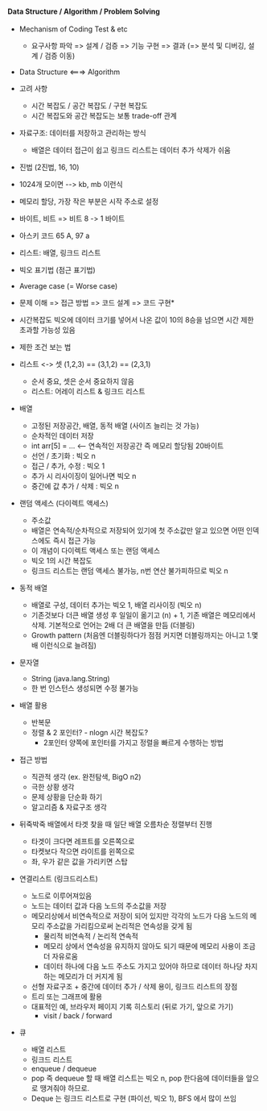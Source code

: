 #### Data Structure / Algorithm / Problem Solving

- Mechanism of Coding Test & etc
    - 요구사항 파악 => 설계 / 검증 => 기능 구현 => 결과 (=> 분석 및 디버깅, 설계 / 검증 이동)

- Data Structure <===> Algorithm
- 고려 사항
    - 시간 복잡도 / 공간 복잡도 / 구현 복잡도
    - 시간 복잡도와 공간 복잡도는 보통 trade-off 관계
- 자료구조: 데이터를 저장하고 관리하는 방식
    - 배열은 데이터 접근이 쉽고 링크드 리스트는 데이터 추가 삭제가 쉬움
- 진법 (2진법, 16, 10)
- 1024개 모이면 --> kb, mb 이런식
- 메모리 할당, 가장 작은 부분은 시작 주소로 설정
- 바이트, 비트 => 비트 8 -> 1 바이트
- 아스키 코드 65 A, 97 a
- 리스트: 배열, 링크드 리스트
- 빅오 표기법 (점근 표기법)
- Average case (= Worse case)
- 문제 이해 => 접근 방법 => 코드 설계 => 코드 구현*
- 시간복잡도 빅오에 데이터 크기를 넣어서 나온 값이 10의 8승을 넘으면 시간 제한 초과할 가능성 있음
- 제한 조건 보는 법
- 리스트 <-> 셋 (1,2,3) == (3,1,2) == (2,3,1)
    - 순서 중요, 셋은 순서 중요하지 않음
    - 리스트: 어레이 리스트 & 링크드 리스트
- 배열
    - 고정된 저장공간, 배열, 동적 배열 (사이즈 늘리는 것 가능)
    - 순차적인 데이터 저장
    - int arr[5] = ... <-- 연속적인 저장공간 즉 메모리 할당됨 20바이트
    - 선언 / 초기화 : 빅오 n
    - 접근 / 추가, 수정 : 빅오 1
    - 추가 시 리사이징이 일어나면 빅오 n
    - 중간에 값 추가 / 삭제 : 빅오 n
- 랜덤 액세스 (다이렉트 액세스)
    - 주소값
    - 배열은 연속적/순차적으로 저장되어 있기에 첫 주소값만 알고 있으면 어떤 인덱스에도 즉시 접근 가능
    - 이 개념이 다이렉트 액세스 또는 랜덤 액세스
    - 빅오 1의 시간 복잡도
    - 링크드 리스트는 랜덤 액세스 불가능, n번 연산 불가피하므로 빅오 n
- 동적 배열
    - 배열로 구성, 데이터 추가는 빅오 1, 배열 리사이징 (빅오 n)
    - 기존것보다 더큰 배열 생성 후 일일이 옮기고 (n) + 1, 기존 배열은 메모리에서 삭제. 기본적으로 언어는 2배 더 큰 배열을 만듬 (더블링)
    - Growth pattern (처음엔 더블링하다가 점점 커지면 더블링까지는 아니고 1.몇배 이런식으로 늘려짐)
- 문자열
    - String (java.lang.String)
    - 한 번 인스턴스 생성되면 수정 불가능
- 배열 활용
    - 반복문
    - 정렬 & 2 포인터? - nlogn 시간 복잡도?
        - 2포인터 양쪽에 포인터를 가지고 정렬을 빠르게 수행하는 방법
- 접근 방법
    - 직관적 생각 (ex. 완전탐색, BigO n2)
    - 극한 상황 생각
    - 문제 상황을 단순화 하기
    - 알고리즘 & 자료구조 생각
- 뒤죽박죽 배열에서 타겟 찾을 때 일단 배열 오름차순 정렬부터 진행
    - 타겟이 크다면 레프트를 오른쪽으로
    - 타켓보다 작으면 라이트를 왼쪽으로
    - 좌, 우가 같은 값을 가리키면 스탑
- 연결리스트 (링크드리스트)
    - 노드로 이루어져있음
    - 노드는 데이터 값과 다음 노드의 주소값을 저장
    - 메모리상에서 비연속적으로 저장이 되어 있지만 각각의 노드가 다음 노드의 메모리 주소값을 가리킴으로써 논리적은 연속성을 갖게 됨
        - 물리적 비연속적 / 논리적 연속적
        - 메모리 상에서 연속성을 유지하지 않아도 되기 때문에 메모리 사용이 조금 더 자유로움
        - 데이터 하나에 다음 노드 주소도 가지고 있어야 하므로 데이터 하나당 차지하는 메모리가 더 커지게 됨
    - 선형 자료구조 + 중간에 데이터 추가 / 삭제 용이, 링크드 리스트의 장점
    - 트리 또는 그래프에 활용
    - 대표적인 예, 브라우저 페이지 기록 히스토리 (뒤로 가기, 앞으로 가기)
        - visit / back / forward
- 큐
    - 배열 리스트
    - 링크드 리스트
    - enqueue / dequeue
    - pop 즉 dequeue 할 때 배열 리스트는 빅오 n, pop 한다음에 데이터들을 앞으로 땡겨줘야 하므로.
    - Deque 는 링크드 리스트로 구현 (파이선, 빅오 1), BFS 에서 많이 쓰임